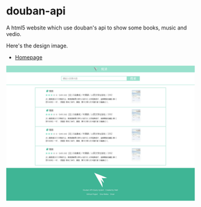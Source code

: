 # douban-api
A html5 website which use douban's api to show some books, music and vedio.

Here's the design image.

- [Homepage](./design/homepage.psd)

![](./design/jpeg/homepage.jpg)


